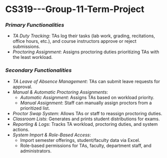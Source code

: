 # CS319---Group-11-Term-Project
###  *Primary Functionalities*
- *TA Duty Tracking*: TAs log their tasks (lab work, grading, recitations, office hours, etc.), and course instructors approve or reject submissions.
- *Proctoring Assignment*: Assigns proctoring duties prioritizing TAs with the least workload.

###  *Secondary Functionalities*
- *TA Leave of Absence Management*: TAs can submit leave requests for approval.
- *Manual & Automatic Proctoring Assignments*:
  - *Automatic Assignment*: Assigns TAs based on workload priority.
  - *Manual Assignment*: Staff can manually assign proctors from a prioritized list.
- *Proctor Swap System*: Allows TAs or staff to reassign proctoring duties.
- *Classroom Lists*: Generates and prints student distributions for exams.
- *Reporting & Logs*: Tracks TA workload, proctoring duties, and system actions.
- *System Import & Role-Based Access*:
  - Import semester offerings, student/faculty data via Excel.
  - Role-based permissions for TAs, faculty, department staff, and administrators.
